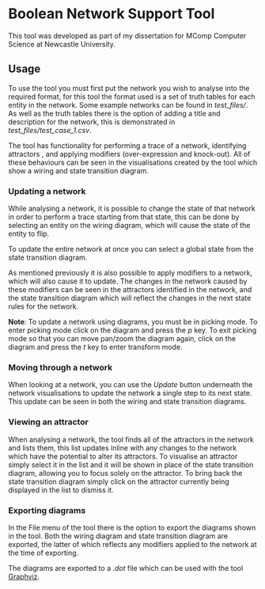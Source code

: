 # Boolean Network Support Tool
This tool was developed as part of my dissertation for MComp Computer Science at Newcastle University.  

## Usage

To use the tool you must first put the network you wish to analyse into the required format, for this tool the format used is a set of truth tables for each entity in the network. Some example networks can be found in *test_files/*. As well as the truth tables there is the option of adding a title and description for the network, this is demonstrated in *test_files/test_case_1.csv*. 

The tool has functionality for performing a trace of a network, identifying attractors , and applying modifiers (over-expression and knock-out). All of these behaviours can be seen in the visualisations created by the tool which show a wiring and state transition diagram.

### Updating a network

While analysing a network, it is possible to change the state of that network in order to perform a trace starting from that state, this can be done by selecting an entity on the wiring diagram, which will cause the state of the entity to flip. 

To update the entire network at once you can select a global state from the state transition diagram.

As mentioned previously it is also possible to apply modifiers to a network, which will also cause it to update. The changes in the network caused by these modifiers can be seen in the attractors identified in the network, and the state transition diagram which will reflect the changes in the next state rules for the network.

**Note**: To update a network using diagrams, you must be in picking mode. To enter picking mode click on the diagram and press the *p* key. To exit picking mode so that you can move pan/zoom the diagram again, click on the diagram and press the *t* key to enter transform mode.

### Moving through a network

When looking at a network, you can use the *Update* button underneath the network visualisations to update the network a single step to its next state. This update can be seen in both the wiring and state transition diagrams.

### Viewing an attractor

When analysing a network, the tool finds all of the attractors in the network and lists them, this list updates inline with any changes to the network which have the potential to alter its attractors. To visualise an attractor simply select it in the list and it will be shown in place of the state transition diagram, allowing you to focus solely on the attractor. To bring back the state transition diagram simply click on the attractor currently being displayed in the list to dismiss it.

### Exporting diagrams

In the File menu of the tool there is the option to export the diagrams shown in the tool. Both the wiring diagram and state transition diagram are exported, the latter of which reflects any modifiers applied to the network at the time of exporting.

The diagrams are exported to a *.dot* file which can be used with the tool [Graphviz](graphviz.org).







